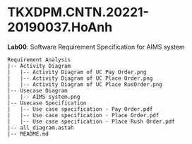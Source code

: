 # TKXDPM.CNTN.20221-20190037.HoAnh

**Lab00**: Software Requirement Specification for AIMS system

    Requirement Analysis
    |-- Activity Diagram
    |   |-- Activity Diagram of UC Pay Order.png
    |   |-- Activity Diagram of UC Place Order.png
    |   |-- Activity Diagram of UC Place RusOrder.png
    |-- Usecase Diagram
    |   |-- AIMS system.png
    |-- Usecase Specification
    |   |-- Use case specification - Pay Order.pdf
    |   |-- Use case specification - Place Order.pdf
    |   |-- Use case specification - Place Rush Order.pdf
    |-- all_diagram.astah
    |-- README.md
